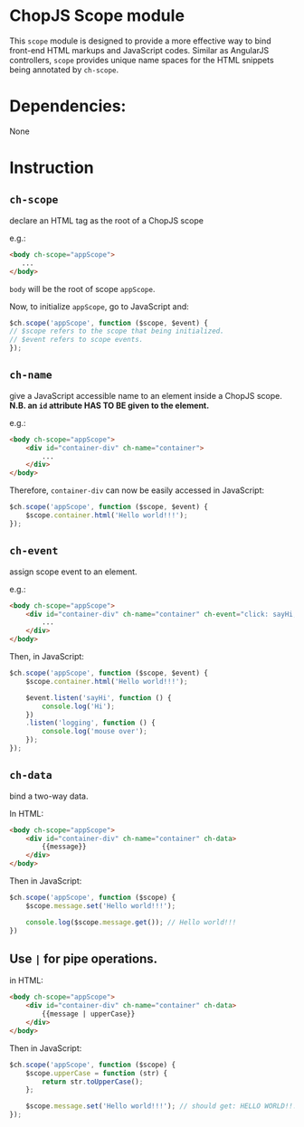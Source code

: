 ChopJS Scope module
===================

This `scope` module is designed to provide a more effective way to bind front-end HTML markups and JavaScript codes. Similar as AngularJS controllers, `scope` provides unique name spaces for the HTML snippets being annotated by `ch-scope`.

Dependencies:
=============

None

Instruction
============

`ch-scope`
---------- 

declare an HTML tag as the root of a ChopJS scope

e.g.:

~~~html
<body ch-scope="appScope">
   ... 
</body>
~~~

`body` will be the root of scope `appScope`.

Now, to initialize `appScope`, go to JavaScript and:

~~~javascript
$ch.scope('appScope', function ($scope, $event) {
// $scope refers to the scope that being initialized.
// $event refers to scope events.
});
~~~

`ch-name`
-----------------

give a JavaScript accessible name to an element inside a ChopJS scope. __N.B. an `id` attribute HAS TO BE given to the element.__

e.g.:

~~~html
<body ch-scope="appScope">
    <div id="container-div" ch-name="container">
        ...
    </div>
</body>
~~~

Therefore, `container-div` can now be easily accessed in JavaScript:

~~~javascript
$ch.scope('appScope', function ($scope, $event) {
    $scope.container.html('Hello world!!!');
});
~~~

`ch-event`
-------------

assign scope event to an element.

e.g.: 

~~~html
<body ch-scope="appScope">
    <div id="container-div" ch-name="container" ch-event="click: sayHi; mouseover: logging">
        ...
    </div>
</body>
~~~

Then, in JavaScript:

~~~javascript
$ch.scope('appScope', function ($scope, $event) {
    $scope.container.html('Hello world!!!');

    $event.listen('sayHi', function () {
        console.log('Hi');
    })
    .listen('logging', function () {
        console.log('mouse over');
    });
});
~~~

`ch-data`
------------

bind a two-way data.

In HTML:

~~~html
<body ch-scope="appScope">
    <div id="container-div" ch-name="container" ch-data>
        {{message}}
    </div>
</body>
~~~

Then in JavaScript:

~~~javascript
$ch.scope('appScope', function ($scope) {
    $scope.message.set('Hello world!!!');

    console.log($scope.message.get()); // Hello world!!!
})
~~~

Use `|` for pipe operations.
---------------

in HTML:

~~~html
<body ch-scope="appScope">
    <div id="container-div" ch-name="container" ch-data>
        {{message | upperCase}}
    </div>
</body>
~~~

Then in JavaScript:

~~~javascript
$ch.scope('appScope', function ($scope) {
    $scope.upperCase = function (str) {
        return str.toUpperCase();
    };

    $scope.message.set('Hello world!!!'); // should get: HELLO WORLD!!!
});
~~~

